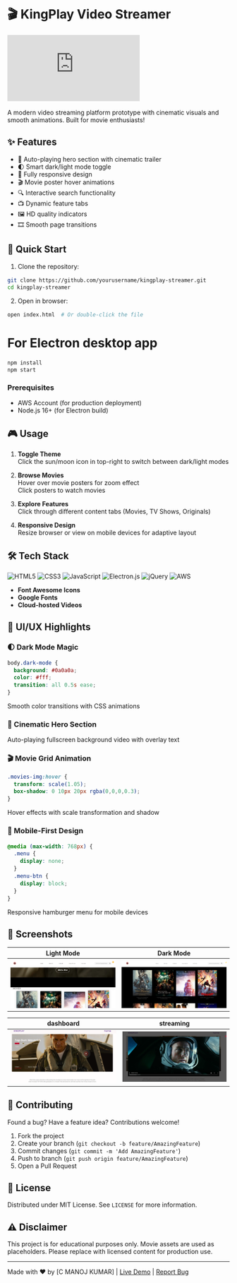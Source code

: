 
# 🎬 KingPlay Video Streamer

![KingPlay Demo](https://kingslayer458.github.io/KINGPLAY-VIDEO-STREAMER/index.html)

A modern video streaming platform prototype with cinematic visuals and smooth animations. Built for movie enthusiasts!

## ✨ Features

- 🎥 Auto-playing hero section with cinematic trailer
- 🌓 Smart dark/light mode toggle
- 📱 Fully responsive design
- 🎬 Movie poster hover animations
- 🔍 Interactive search functionality
- 📺 Dynamic feature tabs
- 🖼️ HD quality indicators
- 🎞️ Smooth page transitions

## 🚀 Quick Start

1. Clone the repository:
```bash
git clone https://github.com/yourusername/kingplay-streamer.git
cd kingplay-streamer
```

2. Open in browser:
```bash
open index.html  # Or double-click the file
```
# For Electron desktop app
```
npm install
npm start
```

### Prerequisites
- AWS Account (for production deployment)
- Node.js 16+ (for Electron build)
  
## 🎮 Usage

1. **Toggle Theme**  
   Click the sun/moon icon in top-right to switch between dark/light modes

2. **Browse Movies**  
   Hover over movie posters for zoom effect  
   Click posters to watch movies

3. **Explore Features**  
   Click through different content tabs (Movies, TV Shows, Originals)

4. **Responsive Design**  
   Resize browser or view on mobile devices for adaptive layout

## 🛠️ Tech Stack

![HTML5](https://img.shields.io/badge/HTML5-E34F26?style=for-the-badge&logo=html5&logoColor=white)
![CSS3](https://img.shields.io/badge/CSS3-1572B6?style=for-the-badge&logo=css3&logoColor=white)
![JavaScript](https://img.shields.io/badge/JavaScript-F7DF1E?style=for-the-badge&logo=javascript&logoColor=black)
![Electron.js](https://img.shields.io/badge/Electron-191970?style=for-the-badge&logo=Electron&logoColor=white)
![jQuery](https://img.shields.io/badge/jQuery-0769AD?style=for-the-badge&logo=jquery&logoColor=white)
![AWS](https://img.shields.io/badge/AWS-%23FF9900.svg?style=for-the-badge&logo=amazon-aws&logoColor=white)


- **Font Awesome Icons**  
- **Google Fonts**  
- **Cloud-hosted Videos**  

## 🎨 UI/UX Highlights

### 🌓 Dark Mode Magic
```css
body.dark-mode {
  background: #0a0a0a;
  color: #fff;
  transition: all 0.5s ease;
}
```
Smooth color transitions with CSS animations

### 🎥 Cinematic Hero Section
Auto-playing fullscreen background video with overlay text

### 🎬 Movie Grid Animation
```css
.movies-img:hover {
  transform: scale(1.05);
  box-shadow: 0 10px 20px rgba(0,0,0,0.3);
}
```
Hover effects with scale transformation and shadow

### 📱 Mobile-First Design
```css
@media (max-width: 768px) {
  .menu {
    display: none;
  }
  .menu-btn {
    display: block;
  }
}
```
Responsive hamburger menu for mobile devices

## 📸 Screenshots

| Light Mode | Dark Mode |
|------------|-----------|
| ![Light Mode](LIGHT.png) | ![Dark Mode](DARK.png) |

| dashboard | streaming |
|------------|-----------|
| ![dashboard](d.png) | ![streaming](s.png) |

## 🌟 Contributing

Found a bug? Have a feature idea? Contributions welcome!
1. Fork the project
2. Create your branch (`git checkout -b feature/AmazingFeature`)
3. Commit changes (`git commit -m 'Add AmazingFeature'`)
4. Push to branch (`git push origin feature/AmazingFeature`)
5. Open a Pull Request

## 📜 License

Distributed under MIT License. See `LICENSE` for more information.

## ⚠️ Disclaimer

This project is for educational purposes only. Movie assets are used as placeholders. Please replace with licensed content for production use.

---

Made with ❤️ by [C MANOJ KUMAR] | [Live Demo](#) | [Report Bug](#)


